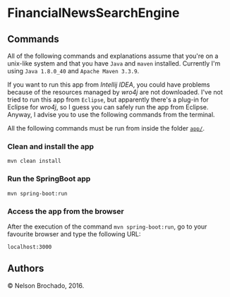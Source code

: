 # FinancialNewsSearchEngine

## Commands

All of the following commands and explanations assume that you're on a unix-like system and that you have `Java` and `maven` installed. Currently I'm using `Java 1.8.0_40` and `Apache Maven 3.3.9`.

If you want to run this app from _Intellij IDEA_, you could have problems because of the resources managed by _wro4j_ are not downloaded.  I've not tried to run this app from `Eclipse`, but apparently there's a plug-in for Eclipse for _wro4j_, so I guess you can safely run the app from Eclipse. Anyway, I advise you to use the following commands from the terminal.

All the following commands must be run from inside the folder [`app/`](./app/).

### Clean and install the app

    mvn clean install
    
    
### Run the SpringBoot app

    mvn spring-boot:run
    
### Access the app from the browser

After the execution of the command `mvn spring-boot:run`, go to your favourite browser and type the following URL:

    localhost:3000
    
## Authors

&copy; Nelson Brochado, 2016.
    

